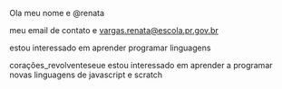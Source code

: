 Ola meu nome e @renata

meu email de contato e vargas.renata@escola.pr.gov.br

estou interessado em aprender programar linguagens

corações_revolventeseue estou interessado em aprender a programar novas linguagens de javascript e scratch

